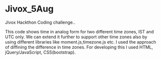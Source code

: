 # Jivox_5Aug
Jivox Hackthon Coding challenge..

This code shows time in analog form for two different time zones, IST and UTC only.
We can extend it further to support other time zones also by using different libraries like moment.js,timezone.js etc.
I used the approach of diffining the difference in time zones.
For developing this I used HTML, jQuery/JavaScript, CSS(bootstrap).
